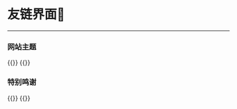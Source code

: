 # 友链界面🌙

-----
### 网站主题
<div class="flink" id="article-container">
<div class="friend-list-div" >
{{<friend name="Hugo" url="https://gohugo.io/" logo="/images/hugo.png" word="The world’s fastest framework for building websites" border-animation="linear-green" primary-color="led"
>}}
{{<friend name="LoveIt" url="https://hugoloveit.com/zh-cn/" logo="/images/avatar.png" word="一个简洁、优雅且高效的 Hugo 主题" primary-color="green" border-animation="led"
>}}
</div>
</div>

### 特别鸣谢
<div class="flink" id="article-container">
<div class="friend-list-div" >
{{<friend name="Stilig's blog" url="https://stilig.me" logo="https://stilig.me/webhead.png" word="一个分享自己杂七杂八知识的网站" border-animation="borderFlash" primary-color="linear-red"
>}}
{{<friend name="雨临Lewis的博客" url="lewky.cn" logo="https://cdn.jsdelivr.net/gh/lewky/lewky.github.io@master/images/avatar.jpg" word="不想当写手的码农不是好咸鱼_(xз」∠)_" primary-color="blue" border-animation="borderFlash"
>}}
</div>
</div> 

